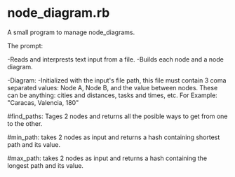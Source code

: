 node_diagram.rb
============

A small program to manage node_diagrams.

The prompt:

-Reads and interprests text input from a file.
-Builds each node and a node diagram.

-Diagram:
 -Initialized with the input's file path, this file must contain 3 coma separated values: Node A, Node B, and the value between nodes. These can be anything: cities and distances, tasks and times, etc. For Example: "Caracas, Valencia, 180"

 #find_paths: Tages 2 nodes and returns all the posible ways to get from one to the other.

 #min_path: takes 2 nodes as input and returns a hash containing shortest path and its value.

 #max_path: takes 2 nodes as input and returns a hash containing the longest path and its value.


